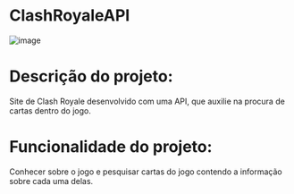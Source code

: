 # ClashRoyaleAPI
![image](https://github.com/PedrooTz/ClashRoyaleAPI/assets/124139371/6588b3ff-5f3c-4a32-823b-6025f42e2b5d)
# Descrição do projeto:
Site de Clash Royale desenvolvido com uma API, que auxilie na procura de cartas dentro do jogo.
# Funcionalidade do projeto: 
Conhecer sobre o jogo e pesquisar cartas do jogo contendo a informação sobre cada uma delas.
